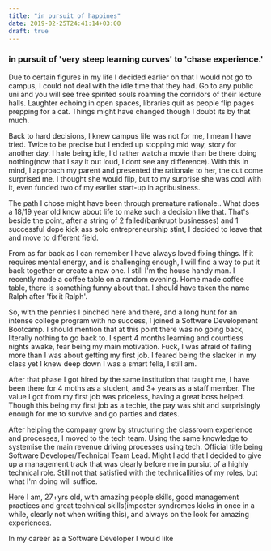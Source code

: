 ```yaml
---
title: "in pursuit of happines"
date: 2019-02-25T24:41:14+03:00
draft: true
---
```


### in pursuit of 'very steep learning curves' to 'chase experience.'

Due to certain figures in my life I decided earlier on that I would not go to campus, I could not deal with the idle time that they had. Go to any public uni and you will see free spirited souls roaming the corridors of their lecture halls. Laughter echoing in open spaces, libraries quit as people flip pages prepping for a cat. Things might have changed though I doubt its by that much.

Back to hard decisions, I knew campus life was not for me, I mean I have tried. Twice to be precise but I ended up stopping mid way, story for another day. I hate being idle, I'd rather watch a movie than be there doing nothing(now that I say it out loud, I dont see any difference). With this in mind, I approach my parent and presented the rationale to her, the out come surprised me. I thought she would flip, but to my surprise she was cool with it, even funded two of my earlier start-up in agribusiness.

The path I chose might have been through premature rationale.. What does a 18/19 year old know about life to make such a decision like that. That's beside the point, after a string of 2 failed(bankrupt businesses) and 1 successful dope kick ass solo entrepreneurship stint, I decided to leave that and move to different field.

From as far back as I can remember I have always loved fixing things. If it requires mental energy, and is challenging enough, I will find a way to put it back together or create a new one. I still I'm the house handy man. I recently made a coffee table on a random evening. Home made coffee table, there is something funny about that. I should have taken the name Ralph after 'fix it Ralph'.

So, with the pennies I pinched here and there, and a long hunt for an intense college program with no success, I joined a Software Development Bootcamp. I should mention that at this point there was no going back, literally nothing to go back to. I spent 4 months learning and countless nights awake, fear being my main motivation. Fuck, I was afraid of failing more than I was about getting my first job. I feared being the slacker in my class yet I knew deep down I was a smart fella, I still am.

After that phase I got hired by the same institution that taught me, I have been there for 4 moths as a student, and 3+ years as a staff member. The value I got from my first job was priceless, having a great boss helped. Though this being my first job as a techie, the pay was shit and surprisingly enough for me to survive and go parties and dates.

After helping the company grow by structuring the classroom experience and processes, I moved to the tech team. Using the same knowledge to systemise the main revenue driving processes using tech. Official title being Software Developer/Technical Team Lead. Might I add that I decided to give up a management track that was clearly before me in pursiut of a highly technical role. Still not that satisfied with the technicallities of my roles, but what I'm doing will suffice.

Here I am, 27+yrs old, with amazing people skills, good management practices and great technical skills(imposter syndromes kicks in once in a while, clearly not when writing this), and always on the look for amazing experiences.

In my career as a Software Developer I would like 

